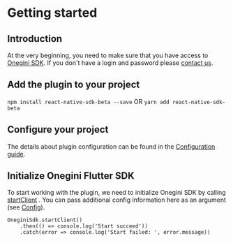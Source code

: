 # Getting started

## Introduction

At the very beginning, you need to make sure that you have access to [Onegini SDK](https://docs.onegini.com/onegini-sdk.html). If you don't have a login and password please [contact us](https://www.onegini.com/en-us/about/contact-us).

## Add the plugin to your project

`npm install react-native-sdk-beta --save`
OR
`yarn add react-native-sdk-beta`

## Configure your project

The details about plugin configuration can be found in the [Configuration guide](./2-configuration.md).

## Initialize Onegini Flutter SDK

To start working with the plugin, we need to initialize Onegini SDK by calling [startClient](../reference-guides/startClient.md) . You can pass additional config information here as an argument (see [Config](../reference-guides/Config.md)).

```
OneginiSdk.startClient()
    .then(() => console.log('Start succeed'))
    .catch(error => console.log('Start failed: ', error.message))
```

